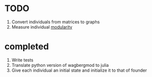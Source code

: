 # TODO
1. Convert individuals from matrices to graphs
1. Measure individual [modularity][1]

# completed
1. Write tests
1. Translate python version of wagbergmod to julia
1. Give each individual an initial state and initialize it to that of founder


[1]: http://igraph.sourceforge.net/doc/python/igraph.GraphBase-class.html#modularity
